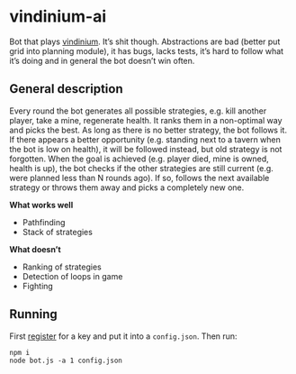 # vindinium-ai

Bot that plays [vindinium](http://vindinium.org/). It’s shit though. Abstractions are bad (better put grid into planning module), it has bugs, lacks tests, it’s hard to follow what it’s doing and in general the bot doesn’t win often.

## General description

Every round the bot generates all possible strategies, e.g. kill another player, take a mine, regenerate health. It ranks them in a non-optimal way and picks the best. As long as there is no better strategy, the bot follows it. If there appears a better opportunity (e.g. standing next to a tavern when the bot is low on health), it will be followed instead, but old strategy is not forgotten. When the goal is achieved (e.g. player died, mine is owned, health is up), the bot checks if the other strategies are still current (e.g. were planned less than N rounds ago). If so, follows the next available strategy or throws them away and picks a completely new one.

**What works well**

* Pathfinding
* Stack of strategies

**What doesn’t**

* Ranking of strategies
* Detection of loops in game
* Fighting

## Running

First [register](http://vindinium.org/register) for a key and put it into a `config.json`. Then run:

    npm i
    node bot.js -a 1 config.json
